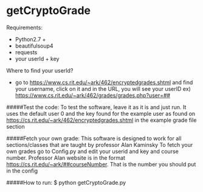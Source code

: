 # getCryptoGrade

Requirements:
- Python2.7 +
- beautifulsoup4
- requests
- your userId + key

Where to find your userId? 
- go to https://www.cs.rit.edu/~ark/462/encryptedgrades.shtml and find your username,
click on it and in the URL, you will see your userID
ex) https://www.cs.rit.edu/~ark/462/grades/grades.php?user=##

#####Test the code:
To test the software, leave it as it is and just run. It uses the default user 0 and the key
found for the example user as found on https://cs.rit.edu/~ark/462/encryptedgrades.shtml in the example 
grade file section

#####Fetch your own grade:
This software is designed to work for all sections/classes that are taught by professor Alan Kaminsky 
To fetch your own grades go to  Config.py and edit your userid and key and course number. Professor Alan website is in the format
https://cs.rit.edu/~ark/##courseNumber. That is the number you should put in the config

#####How to run:
$ python getCryptoGrade.py

